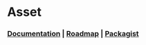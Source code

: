 Asset
=====
### [Documentation](https://github.com/SerafimArts/Asset/wiki) | [Roadmap](https://github.com/SerafimArts/Asset/wiki/TODO) | [Packagist](https://packagist.org/packages/serafim/asset)
